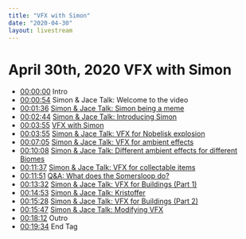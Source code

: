 ```yaml
---
title: "VFX with Simon"
date: "2020-04-30"
layout: livestream
---
```

# April 30th, 2020 VFX with Simon
* [00:00:00](https://youtu.be/mci92Mhr7MM?t=0) Intro
* [00:00:54](https://youtu.be/mci92Mhr7MM?t=54) Simon & Jace Talk: Welcome to the video
* [00:01:36](https://youtu.be/mci92Mhr7MM?t=96) [Simon & Jace Talk: Simon being a meme](./transcriptions/yt-mci92Mhr7MM,96.964745,164.289825.md)
* [00:02:44](https://youtu.be/mci92Mhr7MM?t=164) [Simon & Jace Talk: Introducing Simon](./transcriptions/yt-mci92Mhr7MM,164.289825,235.960259.md)
* [00:03:55](https://youtu.be/mci92Mhr7MM?t=235) [VFX with Simon](./transcriptions/yt-mci92Mhr7MM,235.960259,1092.0910000000001.md)
* [00:03:55](https://youtu.be/mci92Mhr7MM?t=235) [Simon & Jace Talk: VFX for Nobelisk explosion](./transcriptions/yt-mci92Mhr7MM,235.96906666666666,425.240567.md)
* [00:07:05](https://youtu.be/mci92Mhr7MM?t=425) [Simon & Jace Talk: VFX for ambient effects](./transcriptions/yt-mci92Mhr7MM,425.240567,608.793576.md)
* [00:10:08](https://youtu.be/mci92Mhr7MM?t=608) [Simon & Jace Talk: Different ambient effects for different Biomes](./transcriptions/yt-mci92Mhr7MM,608.793576,697.5301666666667.md)
* [00:11:37](https://youtu.be/mci92Mhr7MM?t=697) [Simon & Jace Talk: VFX for collectable items](./transcriptions/yt-mci92Mhr7MM,697.5301666666667,812.6118.md)
* [00:11:51](https://youtu.be/mci92Mhr7MM?t=711) [Q&A: What does the Somersloop do?](./transcriptions/yt-mci92Mhr7MM,711.0436666666667,726.1587666666667.md)
* [00:13:32](https://youtu.be/mci92Mhr7MM?t=812) [Simon & Jace Talk: VFX for Buildings (Part 1)](./transcriptions/yt-mci92Mhr7MM,812.6118,893.1589333333334.md)
* [00:14:53](https://youtu.be/mci92Mhr7MM?t=893) [Simon & Jace Talk: Kristoffer](./transcriptions/yt-mci92Mhr7MM,893.1589333333334,928.6944333333333.md)
* [00:15:28](https://youtu.be/mci92Mhr7MM?t=928) [Simon & Jace Talk: VFX for Buildings (Part 2)](./transcriptions/yt-mci92Mhr7MM,928.6944333333333,947.2796666666667.md)
* [00:15:47](https://youtu.be/mci92Mhr7MM?t=947) [Simon & Jace Talk: Modifying VFX](./transcriptions/yt-mci92Mhr7MM,947.2796666666667,1092.0910000000001.md)
* [00:18:12](https://youtu.be/mci92Mhr7MM?t=1092) Outro
* [00:19:34](https://youtu.be/mci92Mhr7MM?t=1174) End Tag
